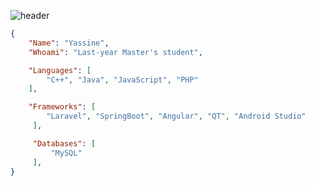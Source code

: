 ![header](https://capsule-render.vercel.app/api?type=waving&color=auto&height=220&section=header&text=Yassine&fontSize=60&animation=fadeIn&fontAlignY=38&desc=Master's%20student&descAlignY=51&descAlign=62)


```json
{
    "Name": "Yassine",
    "Whoami": "Last-year Master's student",

    "Languages": [
        "C++", "Java", "JavaScript", "PHP"
    ],

    "Frameworks": [ 
        "Laravel", "SpringBoot", "Angular", "QT", "Android Studio"
     ],

     "Databases": [
         "MySQL"
     ],
}
```
